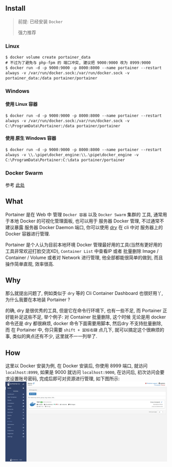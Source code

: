 
## Install

> 前提: 已经安装 `Docker`
>
> 强力推荐

### Linux

```shell
$ docker volume create portainer_data
# 不过为了避免与 php-fpm 的 端口冲突, 建议把 9000:9000 改为 8999:9000
$ docker run -d -p 9000:9000 -p 8000:8000 --name portainer --restart always -v /var/run/docker.sock:/var/run/docker.sock -v portainer_data:/data portainer/portainer
```

### Windows

#### 使用 Linux 容器
```shell
$ docker run -d -p 9000:9000 -p 8000:8000 --name portainer --restart always -v /var/run/docker.sock:/var/run/docker.sock -v C:\ProgramData\Portainer:/data portainer/portainer
```

#### 使用 原生 Windows 容器
```shell
$ docker run -d -p 9000:9000 -p 8000:8000 --name portainer --restart always -v \\.\pipe\docker_engine:\\.\pipe\docker_engine -v C:\ProgramData\Portainer:C:\data portainer/portainer
```

### Docker Swarm

参考 [此处](https://portainer.readthedocs.io/en/latest/deployment.html)

## What

Portainer 是在 Web 中 管理 `Docker 容器` 以及 `Docker Swarm` 集群的 工具, 通常用于本地 Docker 的可视化管理面板, 也可以用于 服务器 Docker 管理, 不过通常不建议暴露 服务器 Docker Daemon 端口, 你可以使用 [dry]() 在 cli 中对 服务器上的 Docker 容器进行管理.

Portainer 是个人认为目前本地环境 Docker 管理最好用的工具(当然有更好用的 工具非常欢迎打脸交流XD), `Container List` 中查看IP 或者 批量删除 Image / Container / Volume 或者对 Network 进行管理, 他全部都能很简单的做到, 而且操作简单直观, 效率很高.

## Why

那么就提出问题了, 例如类似于 `dry` 等的 Cli Container Dashboard 也很好用丫, 为什么我要在本地装 Portainer ? 

的确, dry 是很优秀的工具, 但是它在命令行环境下, 也有一些不足, 而 Portainer 正好能补足这些不足, 举个例子: 对 Container 批量删除, 这个时候 无论是用 docker 命令还是 dry 都很麻烦, docker 命令下面需要用脚本, 然后dry 不支持批量删除, 而 在 Portainer 中, 你只需要 `shift + 鼠标右键` 点几下, 就可以搞定这个很麻烦的事, 类似的爽点还有不少, 这里就不一一列举了.

## How

这里以 Docker 安装为例, 在 Docker 安装后, 你使用 8999 端口, 就访问 `localhost:8999`, 如果是 9000 就访问 `localhost:9000`, 在访问后, 初次访问会要求设置账号密码, 完成后即可对资源进行管理, 如下图所示:
![](https://raw.githubusercontent.com/Kuri-su/KBlog/master/assets/gists/portainer/01.png)
